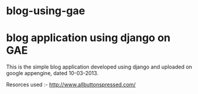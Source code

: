 blog-using-gae
==============

blog application using django on GAE
====================================

This is the simple blog application developed using django and uploaded on google appengine, dated 10-03-2013.

Resorces used :- http://www.allbuttonspressed.com/
